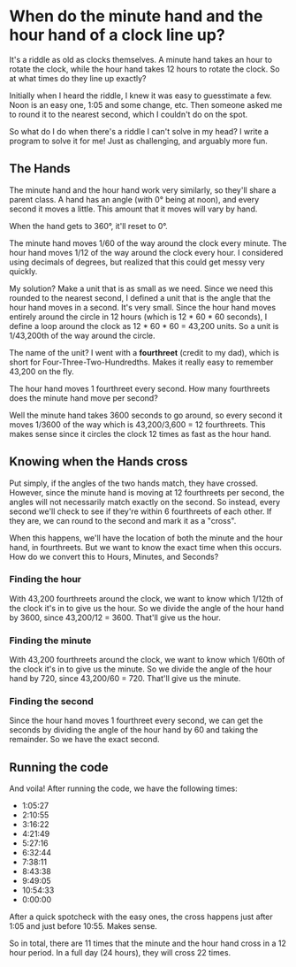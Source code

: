 # When do the minute hand and the hour hand of a clock line up?

It's a riddle as old as clocks themselves.  A minute hand takes an hour to rotate the clock, while the hour hand takes 12 hours to rotate the clock.  So at what times do they line up exactly?

Initially when I heard the riddle, I knew it was easy to guesstimate a few.  Noon is an easy one, 1:05 and some change, etc.  Then someone asked me to round it to the nearest second, which I couldn't do on the spot.

So what do I do when there's a riddle I can't solve in my head?  I write a program to solve it for me!  Just as challenging, and arguably more fun.

## The Hands

The minute hand and the hour hand work very similarly, so they'll share a parent class.  A hand has an angle (with 0° being at noon), and every second it moves a little.  This amount that it moves will vary by hand.

When the hand gets to 360°, it'll reset to 0°.

The minute hand moves 1/60 of the way around the clock every minute.  The hour hand moves 1/12 of the way around the clock every hour.  I considered using decimals of degrees, but realized that this could get messy very quickly.

My solution?  Make a unit that is as small as we need.  Since we need this rounded to the nearest second, I defined a unit that is the angle that the hour hand moves in a second.  It's very small.  Since the hour hand moves entirely around the circle in 12 hours (which is 12 * 60 * 60 seconds), I define a loop around the clock as 12 * 60 * 60 = 43,200 units.  So a unit is 1/43,200th of the way around the circle.

The name of the unit?  I went with a __fourthreet__ (credit to my dad), which is short for Four-Three-Two-Hundredths.  Makes it really easy to remember 43,200 on the fly.

The hour hand moves 1 fourthreet every second.  How many fourthreets does the minute hand move per second?

Well the minute hand takes 3600 seconds to go around, so every second it moves 1/3600 of the way which is 43,200/3,600 = 12 fourthreets.  This makes sense since it circles the clock 12 times as fast as the hour hand.

## Knowing when the Hands cross

Put simply, if the angles of the two hands match, they have crossed.  However, since the minute hand is moving at 12 fourthreets per second, the angles will not necessarily match exactly on the second.  So instead, every second we'll check to see if they're within 6 fourthreets of each other.  If they are, we can round to the second and mark it as a "cross".

When this happens, we'll have the location of both the minute and the hour hand, in fourthreets.  But we want to know the exact time when this occurs.  How do we convert this to Hours, Minutes, and Seconds?

### Finding the hour

With 43,200 fourthreets around the clock, we want to know which 1/12th of the clock it's in to give us the hour.  So we divide the angle of the hour hand by 3600, since 43,200/12 = 3600.  That'll give us the hour.

### Finding the minute

With 43,200 fourthreets around the clock, we want to know which 1/60th of the clock it's in to give us the minute.  So we divide the angle of the hour hand by 720, since 43,200/60 = 720.  That'll give us the minute.

### Finding the second

Since the hour hand moves 1 fourthreet every second, we can get the seconds by dividing the angle of the hour hand by 60 and taking the remainder.  So we have the exact second.

## Running the code

And voila!  After running the code, we have the following times:

* 1:05:27
* 2:10:55
* 3:16:22
* 4:21:49
* 5:27:16
* 6:32:44
* 7:38:11
* 8:43:38
* 9:49:05
* 10:54:33
* 0:00:00

After a quick spotcheck with the easy ones, the cross happens just after 1:05 and just before 10:55.  Makes sense.

So in total, there are 11 times that the minute and the hour hand cross in a 12 hour period.  In a full day (24 hours), they will cross 22 times.